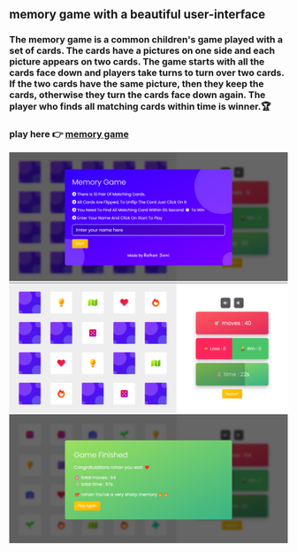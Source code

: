 ## memory game with a beautiful user-interface

### The memory game is a common children's game played with a set of cards. The cards have a pictures on one side and each picture appears on two cards. The game starts with all the cards face down and players take turns to turn over two cards. If the two cards have the same picture, then they keep the cards, otherwise they turn the cards face down again. The player who finds all matching cards within time is winner.🏆

### play here 👉 [memory game](https://rohansoni2033.github.io/memory-game/)

![memory game](https://github.com/rohanSoni2033/memory-game/blob/master/screenshots/img-1.png 'memory game')
![memory game](https://github.com/rohanSoni2033/memory-game/blob/master/screenshots/img-2.png 'memory game')
![memory game](https://github.com/rohanSoni2033/memory-game/blob/master/screenshots/img-3.png 'memory game')
